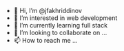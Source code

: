 - 👋 Hi, I’m @jfakhriddinov
- 👀 I’m interested in web development
- 🌱 I’m currently learning full stack
- 💞️ I’m looking to collaborate on ...
- 📫 How to reach me ...

<!---
jfakhriddinov/jfakhriddinov is a ✨ special ✨ repository because its `README.md` (this file) appears on your GitHub profile.
You can click the Preview link to take a look at your changes.
--->
